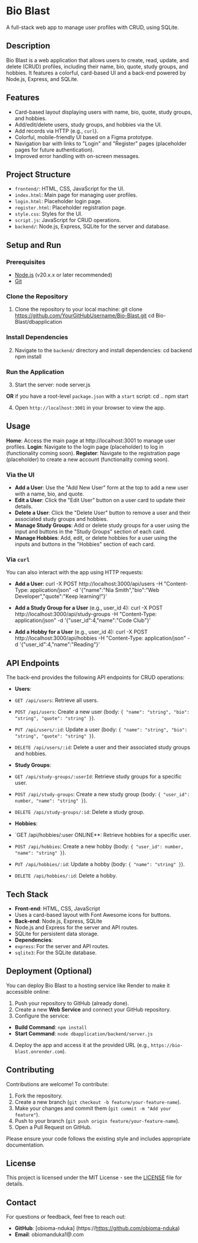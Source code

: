 # Bio Blast

A full-stack web app to manage user profiles with CRUD, using SQLite.

## Description

Bio Blast is a web application that allows users to create, read, update, and delete (CRUD) profiles, including their name, bio, quote, study groups, and hobbies. It features a colorful, card-based UI and a back-end powered by Node.js, Express, and SQLite.

## Features

- Card-based layout displaying users with name, bio, quote, study groups, and hobbies.
- Add/edit/delete users, study groups, and hobbies via the UI.
- Add records via HTTP (e.g., `curl`).
- Colorful, mobile-friendly UI based on a Figma prototype.
- Navigation bar with links to "Login" and "Register" pages (placeholder pages for future authentication).
- Improved error handling with on-screen messages.

## Project Structure

- `frontend/`: HTML, CSS, JavaScript for the UI.
 - `index.html`: Main page for managing user profiles.
 - `login.html`: Placeholder login page.
 - `register.html`: Placeholder registration page.
 - `style.css`: Styles for the UI.
 - `script.js`: JavaScript for CRUD operations.
- `backend/`: Node.js, Express, SQLite for the server and database.

## Setup and Run

### Prerequisites

- [Node.js](https://nodejs.org/en/download) (v20.x.x or later recommended)
- [Git](https://git-scm.com/downloads)

### Clone the Repository

1. Clone the repository to your local machine:
git clone https://github.com/YourGitHubUsername/Bio-Blast.git
cd Bio-Blast/dbapplication

### Install Dependencies

2. Navigate to the `backend/` directory and install dependencies:
cd backend
npm install


### Run the Application

3. Start the server:
node server.js

**OR** if you have a root-level `package.json` with a `start` script:
cd ..
npm start



4. Open `http://localhost:3001` in your browser to view the app.

## Usage
**Home**: Access the main page at http://localhost:3001 to manage user profiles.
**Login**: Navigate to the login page (placeholder) to log in (functionality coming soon).
**Register**: Navigate to the registration page (placeholder) to create a new account (functionality coming soon).

### Via the UI

- **Add a User**: Use the "Add New User" form at the top to add a new user with a name, bio, and quote.
- **Edit a User**: Click the "Edit User" button on a user card to update their details.
- **Delete a User**: Click the "Delete User" button to remove a user and their associated study groups and hobbies.
- **Manage Study Groups**: Add or delete study groups for a user using the input and buttons in the "Study Groups" section of each card.
- **Manage Hobbies**: Add, edit, or delete hobbies for a user using the inputs and buttons in the "Hobbies" section of each card.

### Via `curl`

You can also interact with the app using HTTP requests:

- **Add a User**:
curl -X POST http://localhost:3000/api/users -H "Content-Type: application/json" -d '{"name":"Nia Smith","bio":"Web Developer","quote":"Keep learning!"}'

- **Add a Study Group for a User** (e.g., user_id 4):
curl -X POST http://localhost:3000/api/study-groups -H "Content-Type: application/json" -d '{"user_id":4,"name":"Code Club"}'

- **Add a Hobby for a User** (e.g., user_id 4):
curl -X POST http://localhost:3000/api/hobbies -H "Content-Type: application/json" -d '{"user_id":4,"name":"Reading"}'



## API Endpoints

The back-end provides the following API endpoints for CRUD operations:

- **Users**:
- `GET /api/users`: Retrieve all users.
- `POST /api/users`: Create a new user (body: `{ "name": "string", "bio": "string", "quote": "string" }`).
- `PUT /api/users/:id`: Update a user (body: `{ "name": "string", "bio": "string", "quote": "string" }`).
- `DELETE /api/users/:id`: Delete a user and their associated study groups and hobbies.

- **Study Groups**:
- `GET /api/study-groups/:userId`: Retrieve study groups for a specific user.
- `POST /api/study-groups`: Create a new study group (body: `{ "user_id": number, "name": "string" }`).
- `DELETE /api/study-groups/:id`: Delete a study group.

- **Hobbies**:
- `GET /api/hobbies/:user ONLINE**: Retrieve hobbies for a specific user.
- `POST /api/hobbies`: Create a new hobby (body: `{ "user_id": number, "name": "string" }`).
- `PUT /api/hobbies/:id`: Update a hobby (body: `{ "name": "string" }`).
- `DELETE /api/hobbies/:id`: Delete a hobby.

## Tech Stack

- **Front-end**: HTML, CSS, JavaScript
- Uses a card-based layout with Font Awesome icons for buttons.
- **Back-end**: Node.js, Express, SQLite
- Node.js and Express for the server and API routes.
- SQLite for persistent data storage.
- **Dependencies**:
- `express`: For the server and API routes.
- `sqlite3`: For the SQLite database.

## Deployment (Optional)

You can deploy Bio Blast to a hosting service like Render to make it accessible online:

1. Push your repository to GitHub (already done).
2. Create a new **Web Service** and connect your GitHub repository.
3. Configure the service:
 - **Build Command**: `npm install`
 - **Start Command**: `node dbapplication/backend/server.js`
4. Deploy the app and access it at the provided URL (e.g., `https://bio-blast.onrender.com`).

## Contributing

Contributions are welcome! To contribute:

1. Fork the repository.
2. Create a new branch (`git checkout -b feature/your-feature-name`).
3. Make your changes and commit them (`git commit -m "Add your feature"`).
4. Push to your branch (`git push origin feature/your-feature-name`).
5. Open a Pull Request on GitHub.

Please ensure your code follows the existing style and includes appropriate documentation.

## License

This project is licensed under the MIT License - see the [LICENSE](LICENSE) file for details.

## Contact

For questions or feedback, feel free to reach out:
- **GitHub**: [obioma-nduka] (https://https://github.com/obioma-nduka)
- **Email**: obiomanduka1@.com










